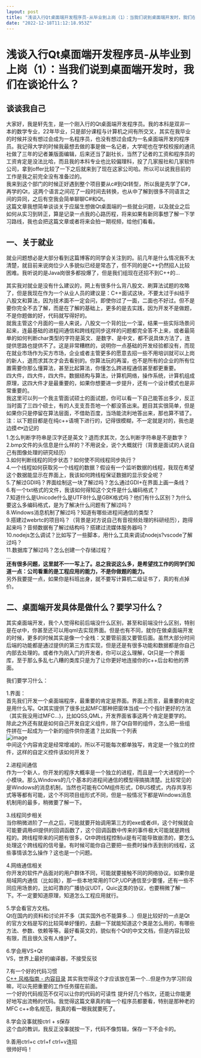 ```yaml
---
layout: post
title: "浅谈入行Qt桌面端开发程序员-从毕业到上岗（1）：当我们说到桌面端开发时，我们在谈论什么？"
date: "2022-12-18T11:12:18.953Z"
---
```

浅谈入行Qt桌面端开发程序员-从毕业到上岗（1）：当我们说到桌面端开发时，我们在谈论什么？
=============================================

谈谈我自己
-----

大家好，我是轩先生，是一个刚入行的Qt桌面端开发程序员。我的本科是双非一本的数学专业，22年毕业，只是部分课程与计算机之间有所交叉，其实在我毕业的时候并没有想过会成为一名程序员，也没有想过会成为一名桌面端开发的程序员。我记得大学的时候我最想去做的事是做一名记者，大学呢也在学校校报的通讯社做了三年的记者兼版面编辑，后来还当了副社长，当然了记者的工资和程序员的工资肯定是没法比哈，而且我的本科专业也比较偏理科，投了几家报社和几家软件公司，拿到offer比较了一下之后就来到了现在这家公司哈。所以可以说我目前的工作是我之前完全没有准备过的。  
我来到这个部门的时候正好遇到整个项目要从c#到Qt转型，所以我是先学了C#，再学的Qt，这两个语言之间花了一段时间去转换，也从中了解到很多不同语言之间的异同，之后有空我会简单聊聊C#和Qt。  
这篇文章我想简单谈谈关于应届生想做Qt桌面端的一些就业问题，以及就业之后如何从实习到转正，算是记录一点我的心路历程，将来如果有新同事想了解一下学习路线，我也会把这篇文章或者将来会拍一期视频，给他们看看。

一、关于就业
------

就业问题想必是大部分看到这篇博客的同学会关注到的。前几年是什么情况我不太清楚，就目前来说岗位少人多貌似已经是常态了，但不同的是C++仍然招人比较困难。我听说的是Java岗很多都投爆了，但是我们组现在还招不到C++的...

其实我对就业是没有什么建议的，网上有很多什么背八股文、刷算法试题的攻略了，但是我现在作为一个从业人员的建议是：C++面试这块，不要太过于纠结于八股文和算法，因为技术面不一定会问，即使你过了一面，二面也不好过。但不是要你完全不去了解，而是在了解的基础上，更多的是去实践，因为开发不是做题，不是你题做的好，代码就写得好的。  
就我主管这个月面的一些人来说，八股文一个背的比一个溜，结果一些实际场景问起来，连最基础的进程间通信和跨线程同步这样的问题都完全答不上来，或者最简单的如何判断char类型的字符是英文、是数字、是中文，都不说具体方法了，连提供思路也提供不了。这是非常糟糕的，说明你一点基础的开发经验都没有，而现在就业市场作为买方市场，企业或者主管更多的愿意去招一些不用培训就可以上岗的新人，退而求其次才会去看别的。你算法玩的再溜，也不是所有的企业的所有位置需要你那么懂算法，甚至比起算法，你懂怎么跨进程通信甚至都更重要。  
四大件，四大件，四大件。数据结构与算法，计算机网络，操作系统，计算机组成原理，这四大件才是最重要的，如果你想要进一步提升，还有一个设计模式也是非常重要的。  
我这里可以列一个我主管面试硕士的面试题，你可以看一下自己能答出多少，反正当时面了三四个硕士，有的人支支吾吾地一个都没答出来。题目其实很简单，但是如果你只是停留在算法层面，不借助百度，当场能流利地答出来，那也算不错了。  
注：以下题目都是在纯c++语境下进行的，记得很模糊，不一定就是对的，我也是边摸🐟边记的  
1.怎么判断字符串是汉字还是英文？退而求其次，怎么判断字符串是不是数字？  
2.bmp文件的头信息是什么样的？不用说全，说个大概就行（背景是面试的人说自己有图像处理的研究经历）  
3.如何判断线程的同步状态？如何使不同线程同步执行？  
4.一个线程如何获取另一个线程的数据？假设有一个监听数据的线程，我现在希望这个数据能显示在界面上，我该如何跨线程保证数据的显示安全呢？  
5.了解过GDI吗？界面绘制这一块了解过吗？怎么通过GDI+在界面上画一条线？  
6.有一个txt格式的文件，我该如何得知这个文件是什么编码格式？  
7.知道什么是Unicode什么是UTF8什么是GBK格式吗？他们有什么区别？为什么要这么多编码格式，是为了解决什么问题有了解过吗？  
8.Windows消息机制了解过吗？知道有哪些进程间通信的类型？  
9.搭建过webrtc的项目吗？（背景是对方说自己有音视频处理的科研经历），跑得起来吗？音频数据有了解过结构吗？搭建过流媒体服务器吗？  
10.nodejs怎么调试？比如写了一些脚本，用什么工具来调试nodejs?vscode了解过吗？  
11.数据库了解过吗？怎么创建一个存储过程？  
...  
**还有很多问题，这里就不一一写上了。总之我说这么多，是希望找工作的同学们知道一点：公司看重的是工程应用的能力，不是你做题的能力。**  
另外我要提一点，如果你是科班出身，就不要写计算机二级证书了，真的有点掉价。

二、桌面端开发具体是做什么？要学习什么？
--------------------

其实桌面端开发，我个人觉得和前后端没什么区别，甚至和前端没什么区别，特别是在qt中，你甚至还可以用qml去实现界面。但是也有不同，就你在做桌面端开发的时候，更多的时候其实是像一个全栈：又要管前面又要管后面。虽然大部分时间后端的功能都是通过提供的第三方库实现，但是还是有很多功能和数据都是你自己内部去处理的。或者作为刚入门的开发者，你可以这么理解，Qt只是一个界面库，至于那么多乱七八糟的类库只是为了让你更好地连接你的c++后台和他的界面。

我们要学习什么：

1.界面：  
首先我们开发一个桌面端程序，最重要的肯定是界面。界面上而言，最重要的肯定是用什么写。Qt其实提供了很多比起MFC那种把窗体当成一个个指针更好的方法（其实我没用过MFC...)，比如QSS,QML，开发界面省事这两个肯定是要学的。  
除此之外还有就是如何自己开发自定义组件，除了Qt自带的组件，怎么把一些组件拼在一起成为一个新的组件供你差遣？比如我一个列表  
![image](https://img2023.cnblogs.com/blog/3013923/202212/3013923-20221218172656278-596300760.png)  
中间这个内容肯定是经常增减的，所以不可能每次都单独写，肯定是一个独立的控件，这样的自定义控件该如何开发？

2.进程间通信  
作为一个新人，你开发的程序大概率是一个独立的进程，而且是一个大进程的一个小模块。那么Windows的几个基本的进程间通信的模型得搞搞清楚。比较常见的是Windows的消息机制，当然也可能有COM组件形式，DBUS模式，内存共享形式等等都有可能，这个不同项目组形式不同，但是一般情况下都是Windows消息机制用的最多，稍微要了解一下。

3.线程同步相关  
当你稍微进阶了一点之后，可能就要开始调用第三方的exe或者dll，这个时候就会可能要调用dll提供的回调函数了，这个回调函数中传来的事件极大可能就是跨线程的。跨线程带来的问题有很多，Qt中跨线程控制ui是有可能导致崩溃的，要怎么处理这个跨线程的信号量。有时候可能你自己要把一些费时操作丢到别的线程，这些事情该怎么操作？这也是一个问题。

4.网络通信相关  
你开发的软件产品面对的用户群体不同，可能就要接触不同的网络协议。如果你是局域网内通信（比如我），那一些本地常用的TCP,UDP通信至少要懂，还有一些不同应用场景的，比如可靠的广播协议UDT，Quic这类的协议，也要稍微了解一下。不一定要知道原理，知道怎么工程应用就行。

5.学会看官方文档。  
Qt在国内的资料和讨论并不多（其实国外也不能算多...）但是比较好的一点是Qt的官方文档是写的比较简单好懂的，去翻一下就能知道这个类是怎么用的，有哪些方法、参数、依赖等等。最好看英文的，貌似有个Qt的中文文档，但是内容比较有限，而且很久没有人维护了。

6.学会用VS+Qt  
VS，世界上最好的编译器，不接受反驳

7.有一个好的代码习惯  
[C++ 风格指南 - 内容目录](zh-google-styleguide.readthedocs.org/en/latest/google-cpp-styleguide/contents/) 其实我觉得这个才应该放在第一个...但是作为学习阶段嘛，可以先把重要的工作任务摆在前面。  
一个好的代码规范不仅可以让你的代码的可读性 提升好几个档次，还能让你能更好地写出流畅的代码。我觉得这篇文章真的每一个程序员都要看，特别是那种老的MFC c++命名规范，我真的看一眼我就要死了。

8.学会没事就按ctrl + s保存  
这个血的教训，我反正没事就按一下，代码不像剪辑，保存一下不会卡的。

9.善用ctrl+c ctrl+f ctrl+v连招  
很帅好吗！